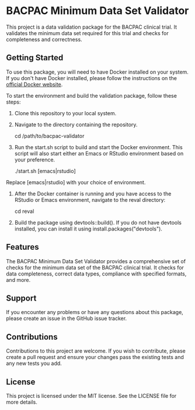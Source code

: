 # BACPAC Minimum Data Set Validator

This project is a data validation package for the BACPAC clinical trial. It validates the minimum data set required for this trial and checks for completeness and correctness.




## Getting Started

To use this package, you will need to have Docker installed on your system. If you don't have Docker installed, please follow the instructions on the [official Docker website](https://docs.docker.com/get-docker/).

To start the environment and build the validation package, follow these steps:

1.  Clone this repository to your local system.
2.  Navigate to the directory containing the repository.

    cd /path/to/bacpac-validator

1.  Run the start.sh script to build and start the Docker environment. This script will also start either an Emacs or RStudio environment based on your preference.

    ./start.sh [emacs|rstudio]

Replace [emacs|rstudio] with your choice of environment.

1.  After the Docker container is running and you have access to the RStudio or Emacs environment, navigate to the reval directory:

    cd reval

1.  Build the package using devtools::build(). If you do not have devtools installed, you can install it using install.packages("devtools").




## Features

The BACPAC Minimum Data Set Validator provides a comprehensive set of checks for the minimum data set of the BACPAC clinical trial. It checks for data completeness, correct data types, compliance with specified formats, and more.




## Support

If you encounter any problems or have any questions about this package, please create an issue in the GitHub issue tracker.




## Contributions

Contributions to this project are welcome. If you wish to contribute, please create a pull request and ensure your changes pass the existing tests and any new tests you add.




## License

This project is licensed under the MIT license. See the LICENSE file for more details.

